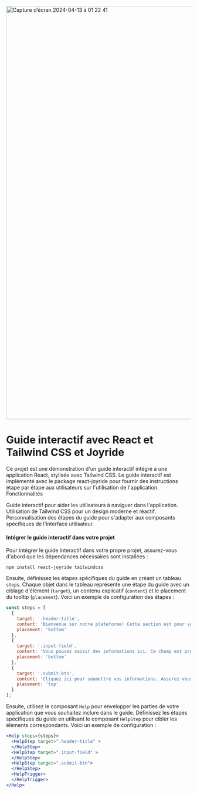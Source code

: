 
<img width="1125" alt="Capture d’écran 2024-04-13 à 01 22 41" src="https://github.com/Shintot/tour/assets/85890290/4e2012d3-2d55-44dd-a3c2-f0577c2d0fff">

# Guide interactif avec React et Tailwind CSS et Joyride

Ce projet est une démonstration d'un guide interactif intégré à une application React, stylisée avec Tailwind CSS. Le guide interactif est implémenté avec le package react-joyride pour fournir des instructions étape par étape aux utilisateurs sur l'utilisation de l'application.
Fonctionnalités

Guide interactif pour aider les utilisateurs à naviguer dans l'application.
Utilisation de Tailwind CSS pour un design moderne et réactif.
Personnalisation des étapes du guide pour s'adapter aux composants spécifiques de l'interface utilisateur.

#### Intégrer le guide interactif dans votre projet

Pour intégrer le guide interactif dans votre propre projet, assurez-vous d'abord que les dépendances nécessaires sont installées :

    npm install react-joyride tailwindcss

Ensuite, définissez les étapes spécifiques du guide en créant un tableau `steps`. Chaque objet dans le tableau représente une étape du guide avec un ciblage d'élément (`target`), un contenu explicatif (`content`) et le placement du tooltip (`placement`). Voici un exemple de configuration des étapes :

```javascript
const steps = [
  {
    target: '.header-title',
    content: 'Bienvenue sur notre plateforme! Cette section est pour vous accueillir et donner un aperçu rapide de l’application.',
    placement: 'bottom'
  },
  {
    target: '.input-field',
    content: 'Vous pouvez saisir des informations ici. Ce champ est prévu pour des entrées utilisateur comme des noms ou des numéros.',
    placement: 'bottom'
  },
  {
    target: '.submit-btn',
    content: 'Cliquez ici pour soumettre vos informations. Assurez-vous de vérifier les données avant de continuer.',
    placement: 'top'
  }
];
```
Ensuite, utilisez le composant `Help` pour envelopper les parties de votre application que vous souhaitez inclure dans le guide. Définissez les étapes spécifiques du guide en utilisant le composant `HelpStep` pour cibler les éléments correspondants. Voici un exemple de configuration :

```jsx
<Help steps={steps}>
  <HelpStep target=".header-title" >
  </HelpStep>
  <HelpStep target=".input-field" >
  </HelpStep>
  <HelpStep target=".submit-btn">
  </HelpStep>
  <HelpTrigger>
  </HelpTrigger>
</Help>




